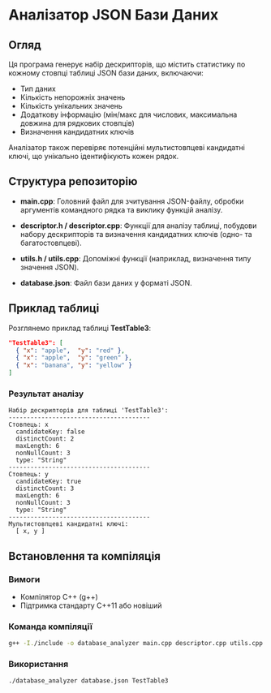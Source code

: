 # Аналізатор JSON Бази Даних

## Огляд
Ця програма генерує набір дескрипторів, що містить статистику по кожному стовпці таблиці JSON бази даних, включаючи:
- Тип даних
- Кількість непорожніх значень
- Кількість унікальних значень
- Додаткову інформацію (мін/макс для числових, максимальна довжина для рядкових стовпців)
- Визначення кандидатних ключів

Аналізатор також перевіряє потенційні мультистовпцеві кандидатні ключі, що унікально ідентифікують кожен рядок.

## Структура репозиторію
- **main.cpp**: 
  Головний файл для зчитування JSON-файлу, обробки аргументів командного рядка та виклику функцій аналізу.

- **descriptor.h / descriptor.cpp**: 
  Функції для аналізу таблиці, побудови набору дескрипторів та визначення кандидатних ключів (одно- та багатостовпцеві).

- **utils.h / utils.cpp**: 
  Допоміжні функції (наприклад, визначення типу значення JSON).

- **database.json**: 
  Файл бази даних у форматі JSON.

## Приклад таблиці
Розглянемо приклад таблиці **TestTable3**:

```json
"TestTable3": [
  { "x": "apple",  "y": "red" },
  { "x": "apple",  "y": "green" },
  { "x": "banana", "y": "yellow" }
]
```

### Результат аналізу
```
Набір дескрипторів для таблиці 'TestTable3':
---------------------------------------
Стовпець: x
  candidateKey: false
  distinctCount: 2
  maxLength: 6
  nonNullCount: 3
  type: "String"
---------------------------------------
Стовпець: y
  candidateKey: true
  distinctCount: 3
  maxLength: 6
  nonNullCount: 3
  type: "String"
---------------------------------------
Мультистовпцеві кандидатні ключі:
  [ x, y ]
```

## Встановлення та компіляція

### Вимоги
- Компілятор C++ (g++)
- Підтримка стандарту C++11 або новіший

### Команда компіляції
```bash
g++ -I./include -o database_analyzer main.cpp descriptor.cpp utils.cpp
```

### Використання
```bash
./database_analyzer database.json TestTable3
```
